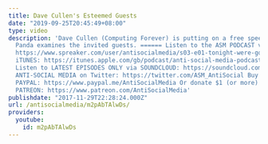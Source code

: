 ```yaml
---
title: Dave Cullen's Esteemed Guests
date: "2019-09-25T20:45:49+08:00"
type: video
description: 'Dave Cullen (Computing Forever) is putting on a free speech event. Pandering
  Panda examines the invited guests. ====== Listen to the ASM PODCAST via; SPREAKER:
  https://www.spreaker.com/user/antisocialmedia/s03-e01-tonight-were-gonna-party-like-it
  iTUNES: https://itunes.apple.com/gb/podcast/anti-social-media-podcast/id1076431995?mt=2
  Listen to LATEST EPISODES ONLY via SOUNDCLOUD: https://soundcloud.com/antisocial_media
  ANTI-SOCIAL MEDIA on Twitter: https://twitter.com/ASM_AntiSocial Buy me a beer via
  PAYPAL: https://www.paypal.me/AntiSocialMedia Or donate $1 (or more) a month via
  PATREON: https://www.patreon.com/AntiSocialMedia'
publishdate: "2017-11-29T22:28:24.000Z"
url: /antisocialmedia/m2pAbTAlwDs/
providers:
  youtube:
    id: m2pAbTAlwDs
---
```

